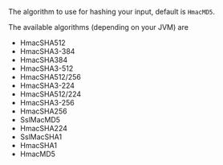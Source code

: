 The algorithm to use for hashing your input, default is `HmacMD5`.

The available algorithms (depending on your JVM) are

- HmacSHA512
- HmacSHA3-384
- HmacSHA384
- HmacSHA3-512
- HmacSHA512/256
- HmacSHA3-224
- HmacSHA512/224
- HmacSHA3-256
- HmacSHA256
- SslMacMD5
- HmacSHA224
- SslMacSHA1
- HmacSHA1
- HmacMD5